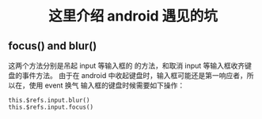 # <center> 这里介绍 android 遇见的坑

## focus() and blur() 
这两个方法分别是吊起 input 等输入框的 的方法，和取消 input 等输入框收齐键盘的事件方法。
由于在 android 中收起键盘时，输入框可能还是第一响应者，所以在，使用 event 换气 输入框的键盘时候需要如下操作：

    this.$refs.input.blur()
    this.$refs.input.focus()
